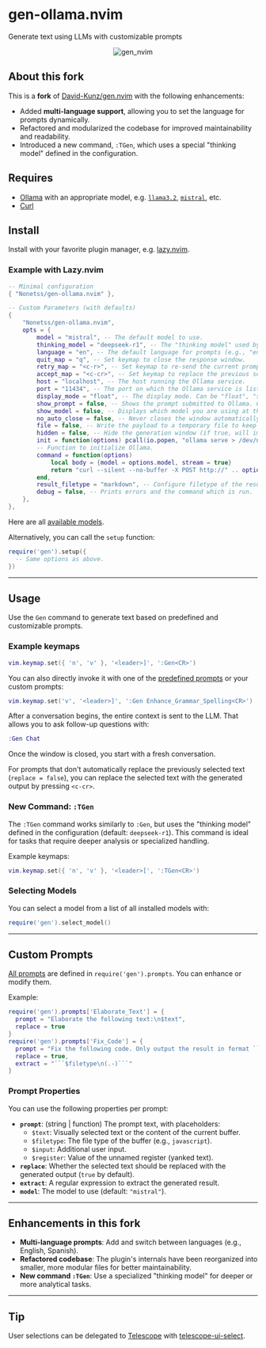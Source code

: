 # gen-ollama.nvim

Generate text using LLMs with customizable prompts

<div align="center">

![gen_nvim](https://github.com/David-Kunz/gen.nvim/assets/1009936/79f17157-9327-484a-811b-2d71ceb8fbe3)

</div>

## About this fork

This is a **fork** of [David-Kunz/gen.nvim](https://github.com/David-Kunz/gen.nvim) with the following enhancements:

- Added **multi-language support**, allowing you to set the language for prompts dynamically.
- Refactored and modularized the codebase for improved maintainability and readability.
- Introduced a new command, `:TGen`, which uses a special "thinking model" defined in the configuration.

</div>

## Requires

- [Ollama](https://ollama.ai/) with an appropriate model, e.g. [`llama3.2`](https://ollama.com/library/llama3.2), [`mistral`](https://ollama.ai/library/mistral), etc.
- [Curl](https://curl.se/)

## Install

Install with your favorite plugin manager, e.g. [lazy.nvim](https://github.com/folke/lazy.nvim).

### Example with Lazy.nvim

```lua
-- Minimal configuration
{ "Nonetss/gen-ollama.nvim" },

```

```lua
-- Custom Parameters (with defaults)
{
    "Nonetss/gen-ollama.nvim",
    opts = {
        model = "mistral", -- The default model to use.
        thinking_model = "deepseek-r1", -- The "thinking model" used by the TGen command.
        language = "en", -- The default language for prompts (e.g., "en", "es").
        quit_map = "q", -- Set keymap to close the response window.
        retry_map = "<c-r>", -- Set keymap to re-send the current prompt.
        accept_map = "<c-cr>", -- Set keymap to replace the previous selection with the last result.
        host = "localhost", -- The host running the Ollama service.
        port = "11434", -- The port on which the Ollama service is listening.
        display_mode = "float", -- The display mode. Can be "float", "split", or "horizontal-split".
        show_prompt = false, -- Shows the prompt submitted to Ollama. Can be true (3 lines) or "full".
        show_model = false, -- Displays which model you are using at the beginning of your chat session.
        no_auto_close = false, -- Never closes the window automatically.
        file = false, -- Write the payload to a temporary file to keep the command short.
        hidden = false, -- Hide the generation window (if true, will implicitly set `prompt.replace = true`), requires Neovim >= 0.10.
        init = function(options) pcall(io.popen, "ollama serve > /dev/null 2>&1 &") end,
        -- Function to initialize Ollama.
        command = function(options)
            local body = {model = options.model, stream = true}
            return "curl --silent --no-buffer -X POST http://" .. options.host .. ":" .. options.port .. "/api/chat -d $body"
        end,
        result_filetype = "markdown", -- Configure filetype of the result buffer.
        debug = false, -- Prints errors and the command which is run.
    },
},
```

Here are all [available models](https://ollama.ai/library).

Alternatively, you can call the `setup` function:

```lua
require('gen').setup({
  -- Same options as above.
})
```

---

## Usage

Use the `Gen` command to generate text based on predefined and customizable prompts.

### Example keymaps

```lua
vim.keymap.set({ 'n', 'v' }, '<leader>]', ':Gen<CR>')
```

You can also directly invoke it with one of the [predefined prompts](./lua/gen/prompts.lua) or your custom prompts:

```lua
vim.keymap.set('v', '<leader>]', ':Gen Enhance_Grammar_Spelling<CR>')
```

After a conversation begins, the entire context is sent to the LLM. That allows you to ask follow-up questions with:

```lua
:Gen Chat
```

Once the window is closed, you start with a fresh conversation.

For prompts that don't automatically replace the previously selected text (`replace = false`), you can replace the selected text with the generated output by pressing `<c-cr>`.

### New Command: `:TGen`

The `:TGen` command works similarly to `:Gen`, but uses the "thinking model" defined in the configuration (default: `deepseek-r1`). This command is ideal for tasks that require deeper analysis or specialized handling.

Example keymaps:

```lua
vim.keymap.set({ 'n', 'v' }, '<leader>[', ':TGen<CR>')
```

### Selecting Models

You can select a model from a list of all installed models with:

```lua
require('gen').select_model()
```

---

## Custom Prompts

[All prompts](./lua/gen/prompts.lua) are defined in `require('gen').prompts`. You can enhance or modify them.

Example:

````lua
require('gen').prompts['Elaborate_Text'] = {
  prompt = "Elaborate the following text:\n$text",
  replace = true
}
require('gen').prompts['Fix_Code'] = {
  prompt = "Fix the following code. Only output the result in format ```$filetype\n...\n```:\n```$filetype\n$text\n```",
  replace = true,
  extract = "```$filetype\n(.-)```"
}
````

### Prompt Properties

You can use the following properties per prompt:

- **`prompt`**: (string | function) The prompt text, with placeholders:
  - `$text`: Visually selected text or the content of the current buffer.
  - `$filetype`: The file type of the buffer (e.g., `javascript`).
  - `$input`: Additional user input.
  - `$register`: Value of the unnamed register (yanked text).
- **`replace`**: Whether the selected text should be replaced with the generated output (`true` by default).
- **`extract`**: A regular expression to extract the generated result.
- **`model`**: The model to use (default: `"mistral"`).

---

## Enhancements in this fork

- **Multi-language prompts**: Add and switch between languages (e.g., English, Spanish).
- **Refactored codebase**: The plugin's internals have been reorganized into smaller, more modular files for better maintainability.
- **New command `:TGen`**: Use a specialized "thinking model" for deeper or more analytical tasks.

---

## Tip

User selections can be delegated to [Telescope](https://github.com/nvim-telescope/telescope.nvim) with [telescope-ui-select](https://github.com/nvim-telescope/telescope-ui-select.nvim).
